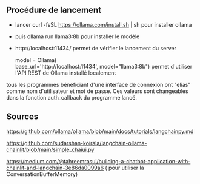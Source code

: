 ## Procédure de lancement

- lancer curl -fsSL https://ollama.com/install.sh | sh pour installer ollama
- puis ollama run llama3:8b pour installer le modèle
- http://localhost:11434/ permet de vérifier le lancement du server


   model = Ollama(   
        base_url='http://localhost:11434',
        model="llama3:8b")
        permet d'utiliser l'API REST de Ollama installé localement


tous les programmes bénéficiant d'une interface de connexion ont "elias" comme nom d'utilisateur et mot de passe. Ces valeurs sont changeables dans la fonction auth_callback du programme lancé.

## Sources

https://github.com/ollama/ollama/blob/main/docs/tutorials/langchainpy.md

https://github.com/sudarshan-koirala/langchain-ollama-chainlit/blob/main/simple_chaiui.py

https://medium.com/@tahreemrasul/building-a-chatbot-application-with-chainlit-and-langchain-3e86da0099a6 ( pour utiliser la ConversationBufferMemory)
